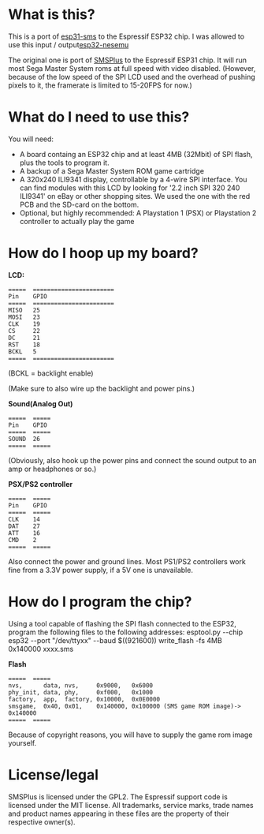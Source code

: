 # What is this?

This is a port of [esp31-sms](https://github.com/espressif/esp31-smsemu) to the Espressif ESP32 chip.
I was allowed to use this input / output[esp32-nesemu ](https://github.com/espressif/esp32-nesemu)

The original one is port of [SMSPlus](http://www.bannister.org/software/sms.htm) to the Espressif ESP31 chip. 
It will run most Sega Master System roms at full speed with video disabled. 
(However, because of the low speed of the SPI LCD used and the overhead of pushing pixels to it, the framerate is limited to 15-20FPS for now.)

# What do I need to use this?

You will need:
* A board containg an ESP32 chip and at least 4MB (32Mbit) of SPI flash, plus the tools to program it.
* A backup of a Sega Master System ROM game cartridge
* A 320x240 ILI9341 display, controllable by a 4-wire SPI interface. You can find modules with this LCD by
looking for '2.2 inch SPI 320 240 ILI9341' on eBay or other shopping sites. We used the one with the red PCB and the
SD-card on the bottom.
* Optional, but highly recommended: A Playstation 1 (PSX) or Playstation 2 controller to actually play the game

# How do I hoop up my board?

**LCD:**

    =====  =======================
    Pin    GPIO
    =====  =======================
    MISO   25
    MOSI   23
    CLK    19
    CS     22
    DC     21
    RST    18
    BCKL   5
    =====  =======================

(BCKL = backlight enable)

(Make sure to also wire up the backlight and power pins.)

**Sound(Analog Out)**

    =====  =====
    Pin    GPIO
    =====  =====
    SOUND  26
    =====  =====

(Obviously, also hook up the power pins and connect the sound output to an amp or headphones or so.)

**PSX/PS2 controller**

    =====  =====
    Pin    GPIO
    =====  =====
    CLK    14
    DAT    27
    ATT    16
    CMD    2
    =====  =====

Also connect the power and ground lines. Most PS1/PS2 controllers work fine from a 3.3V power supply, if a 5V one is unavailable.

# How do I program the chip?

Using a tool capable of flashing the SPI flash connected to the ESP32, program the following files to the following
addresses:
esptool.py --chip esp32 --port "/dev/ttyxx" --baud $((921600)) write_flash -fs 4MB 0x140000 xxxx.sms

**Flash**

    =====  =====
    nvs,      data, nvs,     0x9000,   0x6000
    phy_init, data, phy,     0xf000,   0x1000
    factory,  app,  factory, 0x10000,  0x0E0000
    smsgame,  0x40, 0x01,    0x140000, 0x100000 (SMS game ROM image)-> 0x140000
    =====  =====

Because of copyright reasons, you will have to supply the game rom image yourself.


# License/legal

SMSPlus is licensed under the GPL2. The Espressif support code is licensed under the MIT license. All 
trademarks, service marks, trade names and product names appearing in these files are the property of 
their respective owner(s).